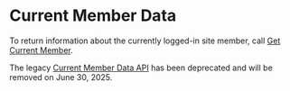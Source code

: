 # Current Member Data

To return information about the currently logged-in site member, call [Get Current Member](https://dev.wix.com/docs/sdk/backend-modules/members/members/get-current-member). 

The legacy [Current Member Data API](https://dev.wix.com/docs/client/api-reference/deprecated/apis-deprecated/members/current-member-data) has been deprecated and will be removed on June 30, 2025.